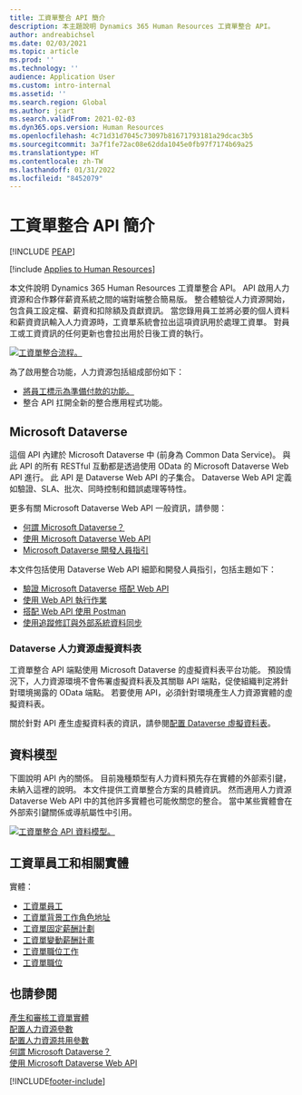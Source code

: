 ```yaml
---
title: 工資單整合 API 簡介
description: 本主題說明 Dynamics 365 Human Resources 工資單整合 API。
author: andreabichsel
ms.date: 02/03/2021
ms.topic: article
ms.prod: ''
ms.technology: ''
audience: Application User
ms.custom: intro-internal
ms.assetid: ''
ms.search.region: Global
ms.author: jcart
ms.search.validFrom: 2021-02-03
ms.dyn365.ops.version: Human Resources
ms.openlocfilehash: 4c71d31d7045c73097b81671793181a29dcac3b5
ms.sourcegitcommit: 3a7f1fe72ac08e62dda1045e0fb97f7174b69a25
ms.translationtype: HT
ms.contentlocale: zh-TW
ms.lasthandoff: 01/31/2022
ms.locfileid: "8452079"
---
```

# <a name="payroll-integration-api-introduction"></a>工資單整合 API 簡介


[!INCLUDE [PEAP](../includes/peap-1.md)]

[!include [Applies to Human Resources](../includes/applies-to-hr.md)]

本文件說明 Dynamics 365 Human Resources 工資單整合 API。 API 啟用人力資源和合作夥伴薪資系統之間的端對端整合簡易版。 整合體驗從人力資源開始，包含員工設定檔、薪資和扣除額及貢獻資訊。 當您錄用員工並將必要的個人資料和薪資資訊輸入人力資源時，工資單系統會拉出這項資訊用於處理工資單。 對員工或工資資訊的任何更新也會拉出用於日後工資的執行。

[![工資單整合流程。](media/hr-admin-integration-payroll-api-introduction-flow.png)](media/hr-admin-integration-payroll-api-introduction-flow-2.png#lightbox)

為了啟用整合功能，人力資源包括組成部份如下：

- [將員工標示為準備付款的功能。](hr-compensation-payroll.md)
- 整合 API 扛開全新的整合應用程式功能。

## <a name="microsoft-dataverse"></a>Microsoft Dataverse

這個 API 內建於 Microsoft Dataverse 中 (前身為 Common Data Service)。 與此 API 的所有 RESTful 互動都是透過使用 OData 的 Microsoft Dataverse Web API 進行。 此 API 是 Dataverse Web API 的子集合。 Dataverse Web API 定義如驗證、SLA、批次、同時控制和錯誤處理等特性。

更多有關 Microsoft Dataverse Web API 一般資訊，請參閱：

- [何謂 Microsoft Dataverse？](/powerapps/maker/data-platform/data-platform-intro)
- [使用 Microsoft Dataverse Web API](/powerapps/developer/data-platform/webapi/overview)
- [Microsoft Dataverse 開發人員指引](/powerapps/developer/data-platform)

本文件包括使用 Dataverse Web API 細節和開發人員指引，包括主題如下：

- [驗證 Microsoft Dataverse 搭配 Web API](/powerapps/developer/data-platform/webapi/authenticate-web-api)
- [使用 Web API 執行作業](/powerapps/developer/data-platform/webapi/perform-operations-web-api)
- [搭配 Web API 使用 Postman](/powerapps/developer/data-platform/webapi/use-postman-web-api)
- [使用追蹤修訂與外部系統資料同步](/powerapps/developer/data-platform/use-change-tracking-synchronize-data-external-systems)

### <a name="virtual-tables-for-human-resources-in-dataverse"></a>Dataverse 人力資源虛擬資料表

工資單整合 API 端點使用 Microsoft Dataverse 的虛擬資料表平台功能。 預設情況下，人力資源環境不會佈署虛擬資料表及其關聯 API 端點，促使組織判定將針對環境揭露的 OData 端點。 若要使用 API，必須針對環境產生人力資源實體的虛擬資料表。

關於針對 API 產生虛擬資料表的資訊，請參閱[配置 Dataverse 虛擬資料表](./hr-admin-integration-common-data-service-virtual-entities.md)。

## <a name="data-model"></a>資料模型

下圖說明 API 內的關係。 目前幾種類型有人力資料預先存在實體的外部索引鍵，未納入這裡的說明。 本文件提供工資單整合方案的具體資訊。 然而適用人力資源 Dataverse Web API 中的其他許多實體也可能攸關您的整合。 當中某些實體會在外部索引鍵關係或導航屬性中引用。

[![工資單整合 API 資料模型。](media/hr-admin-payroll-api-data-model.png)](media/hr-admin-payroll-api-data-model.png#lightbox)

## <a name="payroll-employee-and-related-entities"></a>工資單員工和相關實體

實體：

- [工資單員工](hr-admin-integration-payroll-api-payroll-employee.md)
- [工資單背景工作角色地址](hr-admin-integration-payroll-api-payroll-worker-address.md)
- [工資單固定薪酬計劃](hr-admin-integration-payroll-api-payroll-fixed-compensation-plan.md)
- [工資單變動薪酬計畫](hr-admin-integration-payroll-api-payroll-variable-compensation-plan.md)
- [工資單職位工作](hr-admin-integration-payroll-api-payroll-position-job.md)
- [工資單職位](hr-admin-integration-payroll-api-payroll-position.md)

## <a name="see-also"></a>也請參閱

[產生和審核工資單實體](hr-admin-integration-payroll-api-generate-review-entities.md)<br>
[配置人力資源參數](hr-setup-parameters.md)<br>
[配置人力資源共用參數](hr-setup-shared-parameters.md)<br>
[何謂 Microsoft Dataverse？](/powerapps/maker/data-platform/data-platform-intro)<br>
[使用 Microsoft Dataverse Web API](/powerapps/developer/data-platform/webapi/overview)<br>

[!INCLUDE[footer-include](../includes/footer-banner.md)]
